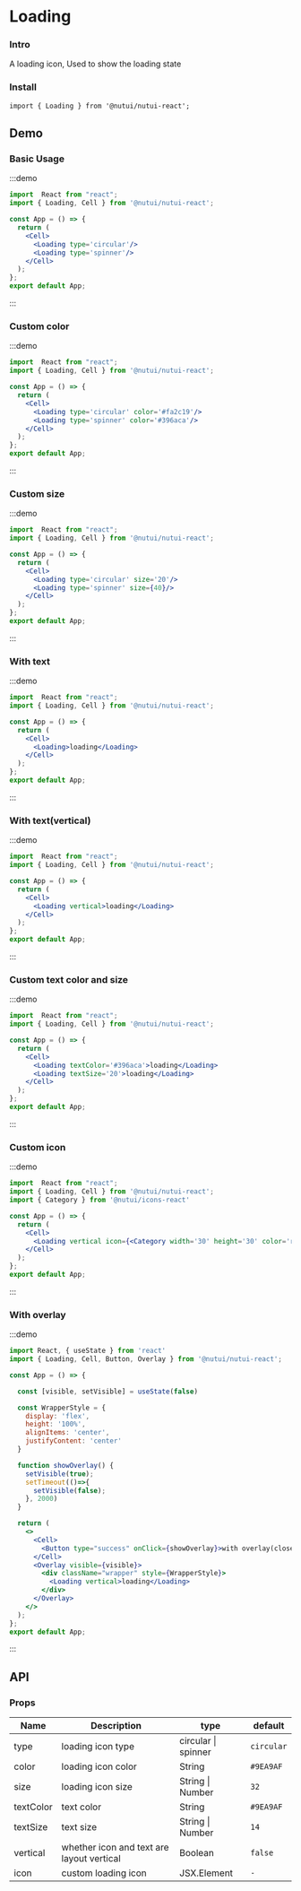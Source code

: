 #  Loading

### Intro

A loading icon, Used to show the loading state

### Install

```tsx
import { Loading } from '@nutui/nutui-react';
```

## Demo

### Basic Usage

:::demo

```jsx
import  React from "react";
import { Loading, Cell } from '@nutui/nutui-react';

const App = () => {
  return (
    <Cell>
      <Loading type='circular'/>
      <Loading type='spinner'/>
    </Cell>
  );
};
export default App;
```

:::

### Custom color

:::demo

```jsx
import  React from "react";
import { Loading, Cell } from '@nutui/nutui-react';

const App = () => {
  return (
    <Cell>
      <Loading type='circular' color='#fa2c19'/>
      <Loading type='spinner' color='#396aca'/>
    </Cell>
  );
};
export default App;
```

:::

### Custom size

:::demo

```jsx
import  React from "react";
import { Loading, Cell } from '@nutui/nutui-react';

const App = () => {
  return (
    <Cell>
      <Loading type='circular' size='20'/>
      <Loading type='spinner' size={40}/>
    </Cell>
  );
};
export default App;
```

:::

### With text

:::demo

```jsx
import  React from "react";
import { Loading, Cell } from '@nutui/nutui-react';

const App = () => {
  return (
    <Cell>
      <Loading>loading</Loading>
    </Cell>
  );
};
export default App;
```

:::

### With text(vertical)

:::demo

```jsx
import  React from "react";
import { Loading, Cell } from '@nutui/nutui-react';

const App = () => {
  return (
    <Cell>
      <Loading vertical>loading</Loading>
    </Cell>
  );
};
export default App;
```

:::

### Custom text color and size

:::demo

```jsx
import  React from "react";
import { Loading, Cell } from '@nutui/nutui-react';

const App = () => {
  return (
    <Cell>
      <Loading textColor='#396aca'>loading</Loading>
      <Loading textSize='20'>loading</Loading>
    </Cell>
  );
};
export default App;
```

:::

### Custom icon

:::demo

```jsx
import  React from "react";
import { Loading, Cell } from '@nutui/nutui-react';
import { Category } from '@nutui/icons-react'

const App = () => {
  return (
    <Cell>
      <Loading vertical icon={<Category width='30' height='30' color='red'/>}/>
    </Cell>
  );
};
export default App;
```

:::

### With overlay

:::demo

```jsx
import React, { useState } from 'react'
import { Loading, Cell, Button, Overlay } from '@nutui/nutui-react';

const App = () => {

  const [visible, setVisible] = useState(false)

  const WrapperStyle = {
    display: 'flex',
    height: '100%',
    alignItems: 'center',
    justifyContent: 'center'
  }

  function showOverlay() {
    setVisible(true);
    setTimeout(()=>{
      setVisible(false);
    }, 2000)
  }  

  return (
    <>
      <Cell>
        <Button type="success" onClick={showOverlay}>with overlay(closed in 2 seconds)</Button>
      </Cell>
      <Overlay visible={visible}>
        <div className="wrapper" style={WrapperStyle}>
          <Loading vertical>loading</Loading>
        </div>
      </Overlay>   
    </> 
  );
};
export default App;
```

:::

## API

### Props

| Name         | Description                          | type   | default           |
|--------------|----------------------------------|--------|------------------|
| type         | loading icon type                    | circular \| spinner | `circular`          |
| color        | loading icon color                   | String              | `#9EA9AF`           |
| size         | loading icon size                    | String \| Number    | `32`                |
| textColor    | text color                           | String              | `#9EA9AF`           |
| textSize     | text size                            | String \| Number    | `14`                |
| vertical     | whether icon and text are layout vertical     |  Boolean            | `false`
| icon         | custom loading icon                  | JSX.Element         |  `-`
